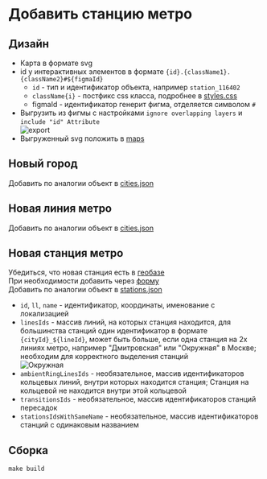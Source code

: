 # Добавить станцию метро

## Дизайн
* Карта в формате svg
* id у интерактивных элементов в формате `{id}.{className1}.{className2}#${figmaId}`
  - `id` - тип и идентификатор объекта, например `station_116402`
  - `className{i}` - постфикс css класса, подробнее в [styles.css](../../view/MetroMap/styles.css)
  - figmaId - идентификатор генерит фигма, отделяется символом `#`
* Выгрузить из фигмы с настройками `ignore overlapping layers` и `include "id" Attribute`  
![export](./export-svg.jpg)
* Выгруженный svg положить в [maps](../../maps)

## Новый город
Добавить по аналогии объект в [cities.json](../../data/cities.json)


## Новая линия метро
Добавить по аналогии объект в [cities.json](../../data/lines.json)

## Новая станция метро
Убедиться, что новая станция есть в [геобазе](https://geoadmin.yandex-team.ru/)  
При необходимости добавить через [форму](https://wiki.yandex-team.ru/geotargeting/libgeobase/what.if.something/)  
Добавить по аналогии объект в [stations.json](../../data/stations.json)
* `id`, `ll`, `name` - идентификатор, координаты, именование с локализацией
* `linesIds` - массив линий, на которых станция находится, для большинства станций один идентификатор в формате `{cityId}_${lineId}`, может быть больше, если одна станция на 2х линиях метро, например "Дмитровская" или "Окружная" в Москве; необходим для корректного выделения станций  
![Окружная](./okruzhnaya.jpg)
* `ambientRingLinesIds` - необязательное, массив идентификаторов кольцевых линий, внутри которых находится станция; Станция на кольцевой не находится внутри этой кольцевой
* `transitionsIds` - необязательное, массив идентификаторов станций пересадок
* `stationsIdsWithSameName` - необязательное, массив идентификаторов станций с одинаковым названием

## Сборка
```
make build
```
